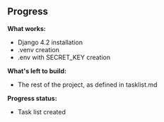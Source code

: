 ## Progress

**What works:**
- Django 4.2 installation
- .venv creation
- .env with SECRET_KEY creation

**What's left to build:**
- The rest of the project, as defined in tasklist.md

**Progress status:**
- Task list created
